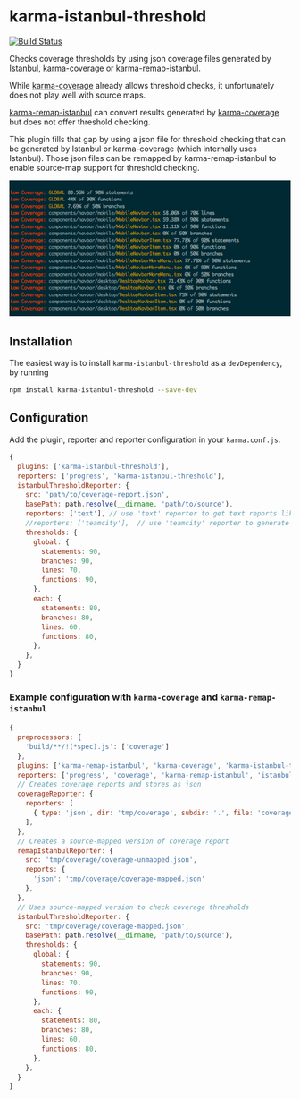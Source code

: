 # karma-istanbul-threshold

[![Build Status](https://travis-ci.org/titel-media/karma-istanbul-threshold.svg?branch=master)](https://travis-ci.org/titel-media/karma-istanbul-threshold)

Checks coverage thresholds by using json coverage files generated by
[Istanbul](https://github.com/gotwarlost/istanbul), 
[karma-coverage](https://github.com/karma-runner/karma-coverage) or
[karma-remap-istanbul](https://github.com/marcules/karma-remap-istanbul).

While [karma-coverage](https://github.com/karma-runner/karma-coverage) already allows
threshold checks, it unfortunately does not play well with source maps.

[karma-remap-istanbul](https://github.com/marcules/karma-remap-istanbul) can convert
results generated by [karma-coverage](https://github.com/karma-runner/karma-coverage)
but does not offer threshold checking.

This plugin fills that gap by using a json file for threshold checking that can be generated
by Istanbul or karma-coverage (which internally uses Istanbul). Those json files can be remapped
by karma-remap-istanbul to enable source-map support for threshold checking.
 

![](screenshot.png)

## Installation

The easiest way is to install `karma-istanbul-threshold` as a `devDependency`,
by running

```bash
npm install karma-istanbul-threshold --save-dev
```

## Configuration

Add the plugin, reporter and reporter configuration in your `karma.conf.js`.

```js
{
  plugins: ['karma-istanbul-threshold'],
  reporters: ['progress', 'karma-istanbul-threshold'],
  istanbulThresholdReporter: {
    src: 'path/to/coverage-report.json',
    basePath: path.resolve(__dirname, 'path/to/source'),
    reporters: ['text'], // use 'text' reporter to get text reports like in the screenshot 
    //reporters: ['teamcity'],  // use 'teamcity' reporter to generate output for teamcity
    thresholds: {
      global: {
        statements: 90,
        branches: 90,
        lines: 70,
        functions: 90,
      },
      each: {
        statements: 80,
        branches: 80,
        lines: 60,
        functions: 80,
      },
    },    
  }
}
```

### Example configuration with `karma-coverage` and `karma-remap-istanbul`
```js
{
  preprocessors: {
    'build/**/!(*spec).js': ['coverage']
  },
  plugins: ['karma-remap-istanbul', 'karma-coverage', 'karma-istanbul-threshold'],
  reporters: ['progress', 'coverage', 'karma-remap-istanbul', 'istanbul-threshold'],
  // Creates coverage reports and stores as json
  coverageReporter: {
    reporters: [
      { type: 'json', dir: 'tmp/coverage', subdir: '.', file: 'coverage-unmapped.json' }
    ],
  },
  // Creates a source-mapped version of coverage report  
  remapIstanbulReporter: {
    src: 'tmp/coverage/coverage-unmapped.json',
    reports: {
      'json': 'tmp/coverage/coverage-mapped.json'
    },
  },
  // Uses source-mapped version to check coverage thresholds
  istanbulThresholdReporter: {
    src: 'tmp/coverage/coverage-mapped.json',
    basePath: path.resolve(__dirname, 'path/to/source'),
    thresholds: {
      global: {
        statements: 90,
        branches: 90,
        lines: 70,
        functions: 90,
      },
      each: {
        statements: 80,
        branches: 80,
        lines: 60,
        functions: 80,
      },
    },    
  }
}
```
